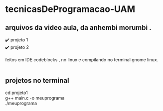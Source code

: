# tecnicasDeProgramacao-UAM

## arquivos da video aula, da anhembi morumbi .
✔️ projeto 1 <br/>
✔️ projeto 2 <br/>
 <br/>
feitos em IDE codeblocks , no linux e compilando no terminal gnome linux.
 <br/> <br/>
## projetos  no terminal 
  cd projeto1 <br/>
  g++ main.c -o meuprograma  <br/> 
  ./meuprograma <br/> 
